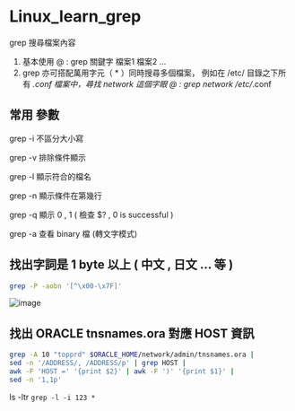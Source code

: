 # Linux_learn_grep
grep 搜尋檔案內容
1. 基本使用
@ : grep 關鍵字 檔案1 檔案2 ...
2. grep 亦可搭配萬⽤字元（ * ）同時搜尋多個檔案，
例如在 /etc/ ⽬錄之下所有 *.conf 檔案中，尋找 network 這個字眼
@ : grep network /etc/*.conf

常用 參數
---
grep -i 不區分大小寫

grep -v 排除條件顯示

grep -l 顯示符合的檔名

grep -n 顯示條件在第幾行

grep -q 顯示 0 , 1 ( 檢查 $? , 0 is successful ) 

grep -a 查看 binary 檔 (轉文字模式)

找出字詞是 1 byte 以上 ( 中文 , 日文 ... 等 )
---

```Bash
grep -P -aobn '[^\x00-\x7F]'
```
![image](https://user-images.githubusercontent.com/96226780/201519901-86548d2a-21d3-4f4a-b5e2-d4f831904b97.png)

找出 ORACLE tnsnames.ora 對應 HOST 資訊
---

```Bash
grep -A 10 "topprd" $ORACLE_HOME/network/admin/tnsnames.ora | 
sed -n '/ADDRESS/, /ADDRESS/p' | grep HOST | 
awk -F 'HOST =' '{print $2}' | awk -F ')' '{print $1}' | 
sed -n '1,1p'
```

ls -ltr `grep -l -i 123 *`
